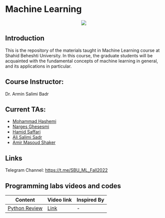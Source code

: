 # Machine Learning

<p align="center">
  <img src="https://github.com/SBU-CE/Machine-Learning/blob/main/images/course-logo.jpg">	
</p>

## Introduction

This is the repository of the materials taught in Machine Learning course at Shahid Beheshti University. In this course, the graduate students will be acquainted with the fundamental concepts of machine learning in general, and its applications in particular.

## Course Instructor:

Dr. Armin Salimi Badr

## Current TAs:

- [Mohammad Hashemi](https://github.com/mohammadhashemii)
- [Narges Ghesesmi](https://github.com/NNargesNN)
- [Hamid Saffari](https://github.com/hamidds)
- [Ali Salimi Sadr]()
- [Amir Masoud Shaker]()

## Links

Telegram Channel: https://t.me/SBU_ML_Fall2022

## Programming labs videos and codes

| Content                                                                                              | Video link        | Inspired By |
| ---------------------------------------------------------------------------------------------------- | ----------------- | ----------- |
| [Python Review](https://github.com/SBU-CE/Machine-Learning/tree/main/fall-2022/labs/1_python-review) | [Link](https://drive.google.com/folderview?id=1-b8vpjIznlRBWwsKzA2WrPD-RztXIh4u) | -           |
